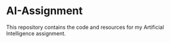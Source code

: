 # AI-Assignment
This repository contains the code and resources for my Artificial Intelligence assignment.
